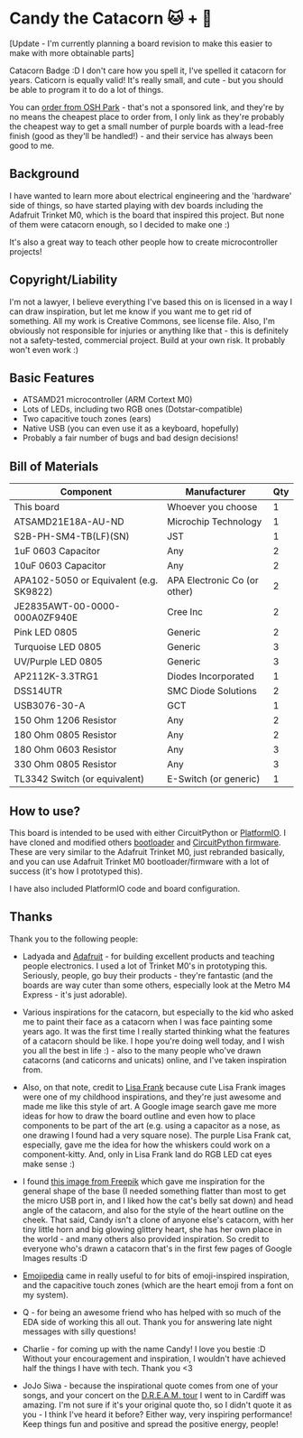 # Candy the Catacorn 🐱 + 🦄

[Update - I'm currently planning a board revision to make this easier to make with more obtainable parts]

Catacorn Badge :D I don't care how you spell it, I've spelled it catacorn for years. Caticorn is equally valid! It's really small, and cute - but you should be able to program it to do a lot of things.

You can [order from OSH Park](https://oshpark.com/shared_projects/pnVDiM8w) - that's not a sponsored link, and they're by no means the cheapest place to order from, I only link as they're probably the cheapest way to get a small number of purple boards with a lead-free finish (good as they'll be handled!) - and their service has always been good to me.

## Background

I have wanted to learn more about electrical engineering and the 'hardware' side of things, so have started playing with dev boards including the Adafruit Trinket M0, which is the board that inspired this project. But none of them were catacorn enough, so I decided to make one :)

It's also a great way to teach other people how to create microcontroller projects!

## Copyright/Liability

I'm not a lawyer, I believe everything I've based this on is licensed in a way I can draw inspiration, but let me know if you want me to get rid of something. All my work is Creative Commons, see license file. Also, I'm obviously not responsible for injuries or anything like that - this is definitely not a safety-tested, commercial project. Build at your own risk. It probably won't even work :)

## Basic Features

- ATSAMD21 microcontroller (ARM Cortext M0)
- Lots of LEDs, including two RGB ones (Dotstar-compatible)
- Two capacitive touch zones (ears)
- Native USB (you can even use it as a keyboard, hopefully)
- Probably a fair number of bugs and bad design decisions!

## Bill of Materials

| Component                               | Manufacturer                 | Qty |
|-----------------------------------------|------------------------------|-----|
| This board                              | Whoever you choose           | 1   |
| ATSAMD21E18A-AU-ND                      | Microchip Technology         | 1   |
| S2B-PH-SM4-TB(LF)(SN)                   | JST                          | 1   |
| 1uF 0603 Capacitor                      | Any                          | 2   |
| 10uF 0603 Capacitor                     | Any                          | 2   |
| APA102-5050 or Equivalent (e.g. SK9822) | APA Electronic Co (or other) | 2   |
| JE2835AWT-00-0000-000A0ZF940E           | Cree Inc                     | 2   |
| Pink LED 0805                           | Generic                      | 2   |
| Turquoise LED 0805                      | Generic                      | 3   |
| UV/Purple LED 0805                      | Generic                      | 3   |
| AP2112K-3.3TRG1                         | Diodes Incorporated          | 1   |
| DSS14UTR                                | SMC Diode Solutions          | 2   |
| USB3076-30-A                            | GCT                          | 1   |
| 150 Ohm 1206 Resistor                   | Any                          | 2   |
| 180 Ohm 0805 Resistor                   | Any                          | 2   |
| 180 Ohm 0603 Resistor                   | Any                          | 3   |
| 330 Ohm 0805 Resistor                   | Any                          | 3   |
| TL3342 Switch (or equivalent)           | E-Switch (or generic)        | 1   |

## How to use?

This board is intended to be used with either CircuitPython or [PlatformIO](https://platformio.org/). I have cloned and modified others [bootloader](https://github.com/MermaidAllie/uf2-samdx1/tree/master/build/alliecat_candythecatacorn) and [CircuitPython firmware](https://github.com/MermaidAllie/circuitpython/blob/5.0.x/ports/atmel-samd/build-alliecat_candythecatacorn/firmware.uf2). These are very similar to the Adafruit Trinket M0, just rebranded basically, and you can use Adafruit Trinket M0 bootloader/firmware with a lot of success (it's how I prototyped this).

I have also included PlatformIO code and board configuration.

## Thanks

Thank you to the following people:

- Ladyada and [Adafruit](https://learn.adafruit.com/how-to-program-samd-bootloaders/trinket-m0-wiring) - for building excellent products and teaching people electronics. I used a lot of Trinket M0's in prototyping this. Seriously, people, go buy their products - they're fantastic (and the boards are way cuter than some others, especially look at the Metro M4 Express - it's just adorable).

- Various inspirations for the catacorn, but especially to the kid who asked me to paint their face as a catacorn when I was face painting some years ago. It was the first time I really started thinking what the features of a catacorn should be like. I hope you're doing well today, and I wish you all the best in life :) - also to the many people who've drawn catacorns (and caticorns and unicats) online, and I've taken inspiration from.

- Also, on that note, credit to [Lisa Frank](https://lisafrank.com/) because cute Lisa Frank images were one of my childhood inspirations, and they're just awesome and made me like this style of art. A Google image search gave me more ideas for how to draw the board outline and even how to place components to be part of the art (e.g. using a capacitor as a nose, as one drawing I found had a very square nose). The purple Lisa Frank cat, especially, gave me the idea for how the whiskers could work on a component-kitty. And, only in Lisa Frank land do RGB LED cat eyes make sense :) 

- I found [this image from Freepik](https://www.freepik.com/free-vector/kawaii-style-unicorn-character-collection_4697393.htm#page=1&query=kawaii%20unicorn&position=7) which gave me inspiration for the general shape of the base (I needed something flatter than most to get the micro USB port in, and I liked how the cat's belly sat down) and head angle of the catacorn, and also for the style of the heart outline on the cheek. That said, Candy isn't a clone of anyone else's catacorn, with her tiny little horn and big glowing glittery heart, she has her own place in the world - and many others also provided inspiration. So credit to everyone who's drawn a catacorn that's in the first few pages of Google Images results :D

- [Emojipedia](https://emojipedia.org/) came in really useful to for bits of emoji-inspired inspiration, and the capacitive touch zones (which are the heart emoji from a font on my system).

- Q - for being an awesome friend who has helped with so much of the EDA side of working this all out. Thank you for answering late night messages with silly questions!

- Charlie - for coming up with the name Candy! I love you bestie :D Without your encouragement and inspiration, I wouldn't have achieved half the things I have with tech. Thank you <3

- JoJo Siwa - because the inspirational quote comes from one of your songs, and your concert on the [D.R.E.A.M. tour](https://www.jojodreamtour.com/) I went to in Cardiff was amazing. I'm not sure if it's your original quote tho, so I didn't quote it as you - I think I've heard it before? Either way, very inspiring performance! Keep things fun and positive and spread the positive energy, people!
